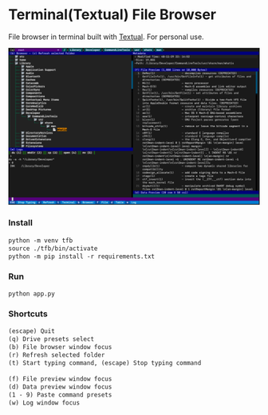 # Terminal(Textual) File Browser
File browser in terminal built with [Textual](https://github.com/Textualize/textual). For personal use.

![Preview](./preview.png)

### Install
```
python -m venv tfb
source ./tfb/bin/activate
python -m pip install -r requirements.txt
```
### Run
```
python app.py
```
### Shortcuts
```
(escape) Quit
(q) Drive presets select
(b) File browser window focus
(r) Refresh selected folder
(t) Start typing command, (escape) Stop typing command

(f) File preview window focus
(d) Data preview window focus
(1 - 9) Paste command presets
(w) Log window focus
```
